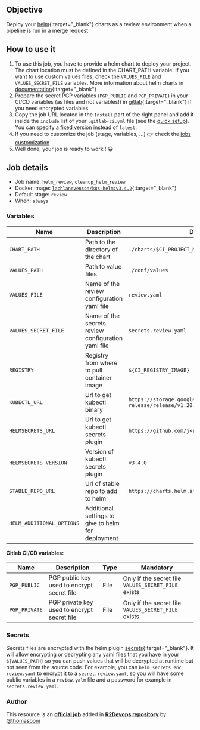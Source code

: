 ## Objective

Deploy your [helm](https://helm.sh/docs/intro/quickstart/){:target="_blank"} charts as a review environment when a pipeline is run in a merge request

## How to use it

1. To use this job, you have to provide a helm chart to deploy your project. The chart location must be defined in the CHART_PATH variable. If you want to use custom values files, check the `VALUES_FILE` and `VALUES_SECRET_FILE` variables. More information about helm charts in [documentation](https://helm.sh/docs/chart_template_guide/getting_started/){:target="_blank"}
1. Prepare the secret PGP variables (`PGP_PUBLIC` and `PGP_PRIVATE`) in your CI/CD variables (as files and not variables!) in [gitlab](https://docs.gitlab.com/12.10/ee/ci/variables/#via-the-ui){:target="_blank"} if you need encrypted variables
1. Copy the job URL located in the `Install` part of the right panel and add it inside the `include` list of your `.gitlab-ci.yml` file (see the [quick setup](/use-the-hub/#quick-setup)). You can specify [a fixed version](#changelog) instead of `latest`.
1. If you need to customize the job (stage, variables, ...) 👉 check the [jobs
   customization](/use-the-hub/#jobs-customization)
1. Well done, your job is ready to work ! 😀

## Job details

* Job name: `helm_review`, `cleanup_helm_review`
* Docker image:
[`lachlanevenson/k8s-helm:v3.4.2`](https://hub.docker.com/r/lachlanevenson/k8s-helm/){:target="_blank"}
* Default stage: `review`
* When: `always`

### Variables

| Name | Description | Default | Mandatory |
| ---- | ----------- | ------- | --------- |
| `CHART_PATH` <img width=250/> | Path to the directory of the chart <img width=400/> | `./charts/$CI_PROJECT_NAME` | Yes |
| `VALUES_PATH` | Path to value files | `./conf/values` | Yes |
| `VALUES_FILE` | Name of the review configuration yaml file | `review.yaml` | Yes |
| `VALUES_SECRET_FILE` | Name of the secrets review configuration yaml file | `secrets.review.yaml` | Only if the secret file `VALUES_SECRET_FILE` exists |
| `REGISTRY` | Registry from where to pull container image | `${CI_REGISTRY_IMAGE}` |  Yes |
| `KUBECTL_URL` | Url to get kubectl binary | `https://storage.googleapis.com/kubernetes-release/release/v1.20.1/bin/linux/amd64/kubectl ` | Yes |
| `HELMSECRETS_URL` | Url to get kubectl secrets plugin | `https://github.com/jkroepke/helm-secrets ` | Yes |
| `HELMSECRETS_VERSION` | Version of kubectl secrets plugin | `v3.4.0` | Only if the secret file `VALUES_SECRET_FILE` exists |
| `STABLE_REPO_URL` | Url of stable repo to add to helm | `https://charts.helm.sh/stable ` | Yes |
| `HELM_ADDITIONAL_OPTIONS` | Additional settings to give to helm for deployment | ` ` | No |

**Gitlab CI/CD variables:**

| Name | Description | Type | Mandatory |
| ---- | ----------- | ---- | --------- |
| `PGP_PUBLIC` | PGP public key used to encrypt secret file | File | Only if the secret file `VALUES_SECRET_FILE` exists |
| `PGP_PRIVATE` | PGP private key used to encrypt secret file | File | Only if the secret file `VALUES_SECRET_FILE` exists |

### Secrets

Secrets files are encrypted with the helm plugin [secrets](https://github.com/zendesk/helm-secrets){:target="_blank"}.
It will allow encrypting or decrypting any yaml files that you have in your `${VALUES_PATH}` so you can push values that will be decrypted at runtime but not seen from the source code.
For example, you can `helm secrets enc review.yaml` to encrypt it to a `secret.review.yaml`, so you will have some public variables in a `review.yalm` file and a password for example in `secrets.review.yaml`.



### Author
This resource is an **[official job](https://docs.r2devops.io/faq-labels/)** added in [**R2Devops repository**](https://gitlab.com/r2devops/hub) by [@thomasboni](https://gitlab.com/thomasboni)